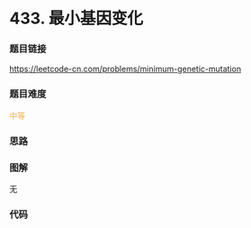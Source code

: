 # 433. 最小基因变化

### 题目链接

https://leetcode-cn.com/problems/minimum-genetic-mutation

### 题目难度

<font color=#F0AD4E>中等</font>

### 思路



### 图解

无

### 代码

```python
```